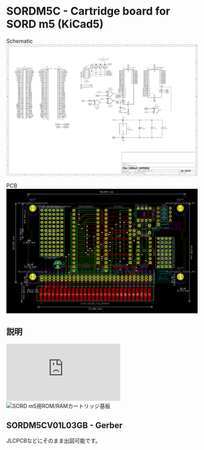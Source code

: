 # SORDM5C - Cartridge board for SORD m5 (KiCad5)

Schematic
![schematic](img/SORDm5CV01L03-sch.png)


PCB
![pcb](img/SORDm5CV01L03-pcb.png)


## 説明

![SORDm5C V01L02 SORD m5用ROM/RAMカートリッジ](http://blog.livedoor.jp/hardyboy/archives/10058478.html "まごころせいじつ堂")  
![SORD m5用ROM/RAMカートリッジ基板](https://keisanki.booth.pm/items/3939000 "booth")

## SORDM5CV01L03GB - Gerber
JLCPCBなどにそのまま出図可能です。  
